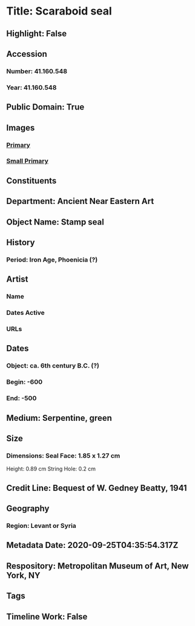 # Title: Scaraboid seal
## Highlight: False
## Accession
### Number: 41.160.548
### Year: 41.160.548
## Public Domain: True
## Images
### [Primary](https://images.metmuseum.org/CRDImages/an/original/ss41_160_548.jpg)
### [Small Primary](https://images.metmuseum.org/CRDImages/an/web-large/ss41_160_548.jpg)
## Constituents
## Department: Ancient Near Eastern Art
## Object Name: Stamp seal
## History
### Period: Iron Age, Phoenicia (?)
## Artist
### Name
### Dates Active
### URLs
## Dates
### Object: ca. 6th century B.C. (?)
### Begin: -600
### End: -500
## Medium: Serpentine, green
## Size
### Dimensions: Seal Face: 1.85 x 1.27 cm
Height: 0.89 cm
String Hole: 0.2 cm
## Credit Line: Bequest of W. Gedney Beatty, 1941
## Geography
### Region: Levant or Syria
## Metadata Date: 2020-09-25T04:35:54.317Z
## Respository: Metropolitan Museum of Art, New York, NY
## Tags
## Timeline Work: False